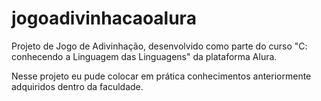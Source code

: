 # jogoadivinhacaoalura
Projeto de Jogo de Adivinhação, desenvolvido como parte do curso "C: conhecendo a Linguagem das Linguagens" da plataforma Alura.

Nesse projeto eu pude colocar em prática conhecimentos anteriormente adquiridos dentro da faculdade.
